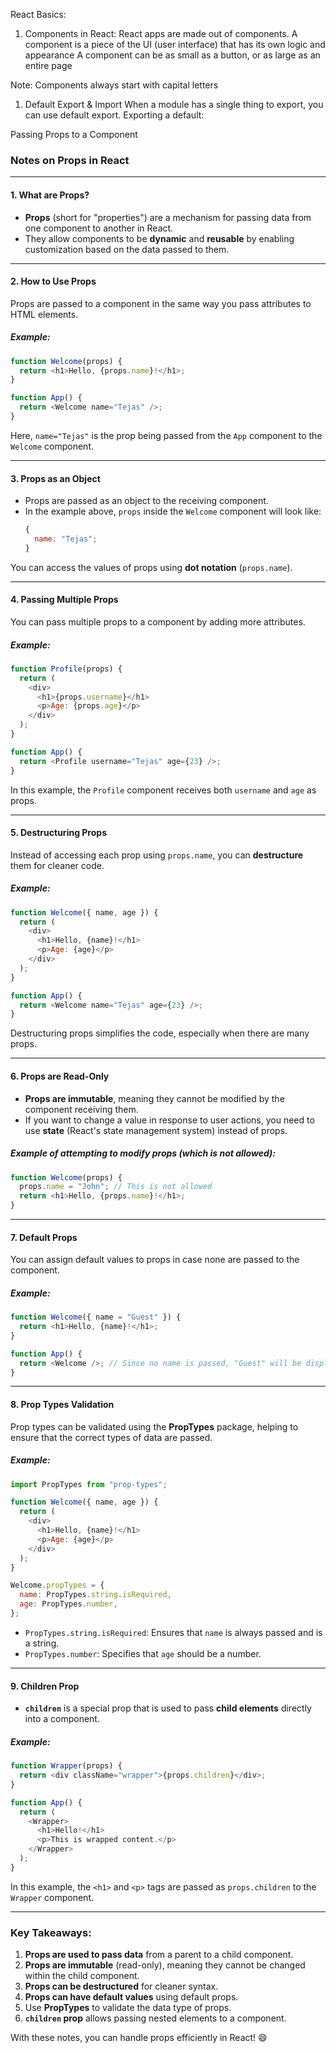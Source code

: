 React Basics:

1. Components in React:
   React apps are made out of components.
   A component is a piece of the UI (user interface) that has its own logic and appearance
   A component can be as small as a button, or as large as an entire page

Note: Components always start with capital letters

1. Default Export & Import
   When a module has a single thing to export, you can use default export.
   Exporting a default:

Passing Props to a Component

### Notes on Props in React

---

#### **1. What are Props?**

- **Props** (short for "properties") are a mechanism for passing data from one component to another in React.
- They allow components to be **dynamic** and **reusable** by enabling customization based on the data passed to them.

---

#### **2. How to Use Props**

Props are passed to a component in the same way you pass attributes to HTML elements.

##### Example:

```javascript
function Welcome(props) {
  return <h1>Hello, {props.name}!</h1>;
}

function App() {
  return <Welcome name="Tejas" />;
}
```

Here, `name="Tejas"` is the prop being passed from the `App` component to the `Welcome` component.

---

#### **3. Props as an Object**

- Props are passed as an object to the receiving component.
- In the example above, `props` inside the `Welcome` component will look like:
  ```javascript
  {
    name: "Tejas";
  }
  ```

You can access the values of props using **dot notation** (`props.name`).

---

#### **4. Passing Multiple Props**

You can pass multiple props to a component by adding more attributes.

##### Example:

```javascript
function Profile(props) {
  return (
    <div>
      <h1>{props.username}</h1>
      <p>Age: {props.age}</p>
    </div>
  );
}

function App() {
  return <Profile username="Tejas" age={23} />;
}
```

In this example, the `Profile` component receives both `username` and `age` as props.

---

#### **5. Destructuring Props**

Instead of accessing each prop using `props.name`, you can **destructure** them for cleaner code.

##### Example:

```javascript
function Welcome({ name, age }) {
  return (
    <div>
      <h1>Hello, {name}!</h1>
      <p>Age: {age}</p>
    </div>
  );
}

function App() {
  return <Welcome name="Tejas" age={23} />;
}
```

Destructuring props simplifies the code, especially when there are many props.

---

#### **6. Props are Read-Only**

- **Props are immutable**, meaning they cannot be modified by the component receiving them.
- If you want to change a value in response to user actions, you need to use **state** (React's state management system) instead of props.

##### Example of attempting to modify props (which is not allowed):

```javascript
function Welcome(props) {
  props.name = "John"; // This is not allowed
  return <h1>Hello, {props.name}!</h1>;
}
```

---

#### **7. Default Props**

You can assign default values to props in case none are passed to the component.

##### Example:

```javascript
function Welcome({ name = "Guest" }) {
  return <h1>Hello, {name}!</h1>;
}

function App() {
  return <Welcome />; // Since no name is passed, "Guest" will be displayed
}
```

---

#### **8. Prop Types Validation**

Prop types can be validated using the **PropTypes** package, helping to ensure that the correct types of data are passed.

##### Example:

```javascript
import PropTypes from "prop-types";

function Welcome({ name, age }) {
  return (
    <div>
      <h1>Hello, {name}!</h1>
      <p>Age: {age}</p>
    </div>
  );
}

Welcome.propTypes = {
  name: PropTypes.string.isRequired,
  age: PropTypes.number,
};
```

- `PropTypes.string.isRequired`: Ensures that `name` is always passed and is a string.
- `PropTypes.number`: Specifies that `age` should be a number.

---

#### **9. Children Prop**

- **`children`** is a special prop that is used to pass **child elements** directly into a component.

##### Example:

```javascript
function Wrapper(props) {
  return <div className="wrapper">{props.children}</div>;
}

function App() {
  return (
    <Wrapper>
      <h1>Hello!</h1>
      <p>This is wrapped content.</p>
    </Wrapper>
  );
}
```

In this example, the `<h1>` and `<p>` tags are passed as `props.children` to the `Wrapper` component.

---

### Key Takeaways:

1. **Props are used to pass data** from a parent to a child component.
2. **Props are immutable** (read-only), meaning they cannot be changed within the child component.
3. **Props can be destructured** for cleaner syntax.
4. **Props can have default values** using default props.
5. Use **PropTypes** to validate the data type of props.
6. **`children` prop** allows passing nested elements to a component.

With these notes, you can handle props efficiently in React! 😄
